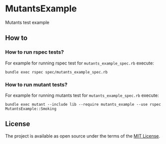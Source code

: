 # MutantsExample

Mutants test example

## How to

### How to run rspec tests?

For example for running rspec test for `mutants_example_spec.rb` execute:

```
bundle exec rspec spec/mutants_example_spec.rb
```

### How to run mutant tests?

For example for running mutants test for `mutants_example_spec.rb` execute:

```
bundle exec mutant --include lib --require mutants_example --use rspec MutantsExample::Smoking
```

## License

The project is available as open source under the terms of the [MIT License](http://opensource.org/licenses/MIT).

